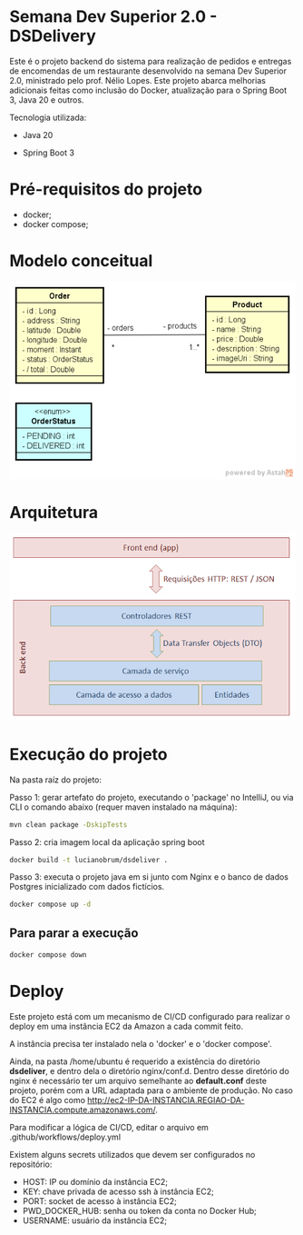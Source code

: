 # Semana Dev Superior 2.0 - DSDelivery

Este é o projeto backend do sistema para realização de pedidos e entregas de encomendas de um restaurante desenvolvido na semana Dev Superior 2.0, ministrado pelo prof. Nélio Lopes. Este projeto abarca melhorias adicionais feitas como inclusão do Docker, atualização para o Spring Boot 3, Java 20 e outros. 

Tecnologia utilizada:

- Java 20

- Spring Boot 3

# Pré-requisitos do projeto

- docker;
- docker compose;

# Modelo conceitual

![Image](https://raw.githubusercontent.com/Lubrum/dsdeliver-sds2/master/assets/modelo-conceitual.png "Modelo conceitual")


# Arquitetura

![Image](https://raw.githubusercontent.com/Lubrum/dsdeliver-sds2/master/assets/camadas.png "Padrão camadas")

# Execução do projeto

Na pasta raíz do projeto:

Passo 1: gerar artefato do projeto, executando o 'package' no IntelliJ, ou via CLI o comando abaixo (requer maven instalado na máquina):

```bash
mvn clean package -DskipTests
```
Passo 2: cria imagem local da aplicação spring boot

```bash
docker build -t lucianobrum/dsdeliver .
```

Passo 3: executa o projeto java em si junto com Nginx e o banco de dados Postgres inicializado com dados fictícios.

```bash
docker compose up -d
```

## Para parar a execução

```bash
docker compose down
```

# Deploy

Este projeto está com um mecanismo de CI/CD configurado para realizar o deploy em uma instância EC2 da Amazon a cada commit feito.

A instância precisa ter instalado nela o 'docker' e o 'docker compose'.

Ainda, na pasta /home/ubuntu é requerido a existência do diretório **dsdeliver**, e dentro dela o diretório nginx/conf.d. Dentro desse diretório do nginx é necessário ter um arquivo semelhante ao **default.conf** deste projeto, porém com a URL adaptada para o ambiente de produção. No caso do EC2 é algo como http://ec2-IP-DA-INSTANCIA.REGIAO-DA-INSTANCIA.compute.amazonaws.com/.

Para modificar a lógica de CI/CD, editar o arquivo em .github/workflows/deploy.yml

Existem alguns secrets utilizados que devem ser configurados no repositório:

- HOST: IP ou domínio da instância EC2;
- KEY: chave privada de acesso ssh à instância EC2;
- PORT: socket de acesso à instância EC2;
- PWD_DOCKER_HUB: senha ou token da conta no Docker Hub;
- USERNAME: usuário da instância EC2;
